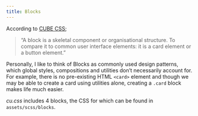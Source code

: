 ```yaml
---
title: Blocks
---
```


According to [CUBE CSS](https://cube.fyi/block.html#block);

> “A block is a skeletal component or organisational structure. To compare it to common user interface elements: it is a card element or a button element.”

Personally, I like to think of Blocks as commonly used design patterns, which global styles, compositions and utilities don’t necessarily account for. For example, there is no pre-existing HTML `<card>` element and though we may be able to create a card using utilities alone, creating a `.card` block makes life much easier.

*cu.css* includes 4 blocks, the CSS for which can be found in `assets/scss/blocks`.